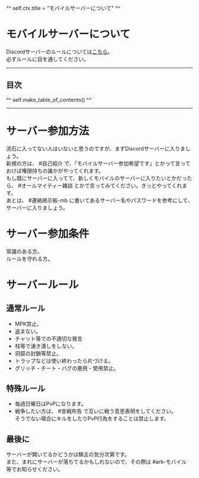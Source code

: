 ^^ self.ctx.title = "モバイルサーバーについて" ^^

# モバイルサーバーについて
Discordサーバーのルールについては[こちら](/rule/index.html)。  
必ずルールに目を通してください。

---
## 目次
^^ self.make_table_of_contents() ^^

---

# サーバー参加方法
流石に入ってない人はいないと思うのですが、まずDiscordサーバーに入りましょう。  
新規の方は、 #自己紹介 で、「モバイルサーバー参加希望です」とかって言っておけば権限持ちの誰かがやってくれます。  
もし既にサーバーに入ってて、新しくモバイルのサーバーに入りたいとかだったら、 #オールマイティー雑談 とかで言ってみてください。きっとやってくれます。  
あとは、 #連絡掲示板-mb に書いてあるサーバー名やパスワードを参考にして、サーバーに入りましょう。

# サーバー参加条件
常識のある方。  
ルールを守れる方。

# サーバールール
## 通常ルール
- MPK禁止。
- 盗まない。
- チャット等での不適切な発言
- 柱等で湧き潰しをしない。
- 洞窟の封鎖等禁止。
- トラップなどは使い終わったら片づける。
- グリッチ・チート・バグの悪用・使用禁止。

## 特殊ルール
- 毎週日曜日はPvPになります。
- 戦争したい方は、 #宣戦布告 で互いに戦う意思表明をしてください。  
    そうでない場合にキルをしたりPvP行為をすることは禁止します。

## 最後に
サーバーが開いてるかどうかは鯖主の気分次第です。  
また、まれにサーバーが落ちてるかもしれないので、その際は #ark-モバイル 等でお知らせください。
